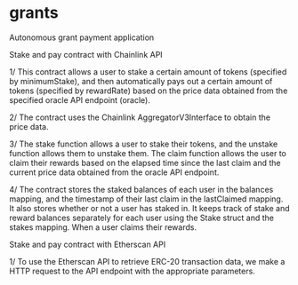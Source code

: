 # grants
Autonomous grant payment application


Stake and pay contract with Chainlink API

1/ This contract allows a user to stake a certain amount of tokens (specified by minimumStake), and then automatically pays out a certain amount of tokens (specified by rewardRate) based on the price data obtained from the specified oracle API endpoint (oracle). 

2/ The contract uses the Chainlink AggregatorV3Interface to obtain the price data.

3/ The stake function allows a user to stake their tokens, and the unstake function allows them to unstake them. The claim function allows the user to claim their rewards based on the elapsed time since the last claim and the current price data obtained from the oracle API endpoint.

4/ The contract stores the staked balances of each user in the balances mapping, and the timestamp of their last claim in the lastClaimed mapping. It also stores whether or not a user has staked in.  It keeps track of stake and reward balances separately for each user using the Stake struct and the stakes mapping. When a user claims their rewards.

Stake and pay contract with Etherscan API

1/ To use the Etherscan API to retrieve ERC-20 transaction data, we make a HTTP request to the API endpoint with the appropriate parameters.
